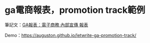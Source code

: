 # ga電商報表，promotion track範例

筆記文：[GA報表：電子商務 內部宣傳 報表](https://letswrite.tw/ga-ec-report/)

Demo：<https://auguston.github.io/letwrite-ga-promotion-track/>
